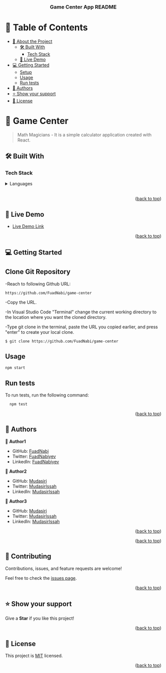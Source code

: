 <div align="center">
  <h3><b>Game Center App README</b></h3>

</div>

<a name="readme-top"></a>

# 📗 Table of Contents

- [📖 About the Project](#about-project)
  - [🛠 Built With](#built-with)
    - [Tech Stack](#tech-stack)
  - [🚀 Live Demo](#live-demo)
- [💻 Getting Started](#getting-started)
  - [Setup](#setup)
  - [Usage](#usage)
  - [Run tests](#run-tests)
- [👥 Authors](#authors)
- [⭐️ Show your support](#support)
- [📝 License](#license)

<!-- PROJECT DESCRIPTION -->

# 📖 Game Center <a name="about-project"></a>

> Math Magicians - It is a simple calculator application created with React.

## 🛠 Built With <a name="built-with"></a>

### Tech Stack <a name="tech-stack"></a>

<details>
  <summary>Languages</summary>
  <ul>
    <li>Html/CSS</li>
    <li>JavaScript</li>
    <li>React</li>
  </ul>
</details>

<!-- Features -->
<br>

<p align="right">(<a href="#readme-top">back to top</a>)</p>

<!-- LIVE DEMO -->

## 🚀 Live Demo <a name="live-demo"></a>

- [Live Demo Link](https://github.com/FuadNabi/game-center)

<p align="right">(<a href="#readme-top">back to top</a>)</p>

<!-- GETTING STARTED -->

## 💻 Getting Started <a name="getting-started"></a>

## Clone Git Repository <a name="setup"></a>

-Reach to following Github URL:

```
https://github.com/FuadNabi/game-center

```

-Copy the URL.

-In Visual Studio Code "Terminal" change the current working directory to the location where you want the cloned directory.

-Type git clone in the terminal, paste the URL you copied earlier, and press "enter" to create your local clone.

```
$ git clone https://github.com/FuadNabi/game-center
```


## Usage <a name="usage"></a>

```
npm start
```

## Run tests <a name="run-tests"></a>

To run tests, run the following command:

```sh
  npm test
```


<p align="right">(<a href="#readme-top">back to top</a>)</p>

<!-- AUTHORS -->

## 👥 Authors <a name="authors"></a>

👤 **Author1**

- GitHub: [FuadNabi](https://github.com/FuadNabi)
- Twitter: [FuadNabiyev](https://twitter.com/FuadNabiyev_)
- LinkedIn: [FuadNabiyev](https://www.linkedin.com/in/fuad-nabiyev-a5234524a/)

👤 **Author2**

- GitHub: [Mudasiri](https://github.com/mudasiri)
- Twitter: [MudasirIssah](https://twitter.com/MudasirIssah)
- LinkedIn: [MudasirIssah](https://www.linkedin.com/in/MudasirIssah/)

👤 **Author3**

- GitHub: [Mudasiri](https://github.com/atatm)
- Twitter: [MudasirIssah](https://twitter.com/@alelign_ayana)
- LinkedIn: [MudasirIssah](https://www.linkedin.com/in/alelign_ayana/)


<p align="right">(<a href="#readme-top">back to top</a>)</p>

<!-- FUTURE FEATURES -->

<p align="right">(<a href="#readme-top">back to top</a>)</p>

<!-- CONTRIBUTING -->

## 🤝 Contributing <a name="contributing"></a>

Contributions, issues, and feature requests are welcome!

Feel free to check the [issues page](https://github.com/FuadNabi/game-center/issues).

<p align="right">(<a href="#readme-top">back to top</a>)</p>

<!-- SUPPORT -->

## ⭐️ Show your support <a name="support"></a>

Give a **Star** if you like this project!

<p align="right">(<a href="#readme-top">back to top</a>)</p>


<!-- LICENSE -->

## 📝 License <a name="license"></a>

This project is [MIT](https://github.com/FuadNabi/game-center/blob/dev/LICENSE) licensed.

<p align="right">(<a href="#readme-top">back to top</a>)</p>
